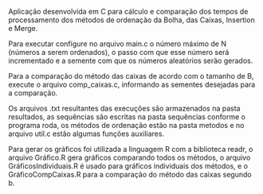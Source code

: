 Aplicação desenvolvida em C para cálculo e comparação dos tempos de processamento dos métodos de ordenação da Bolha, das Caixas, Insertion e Merge.

Para executar configure no arquivo main.c o número máximo de N (números a serem ordenados), o passo com que esse número será incrementado e a semente com que os números aleatórios serão gerados.

Para a comparação do método das caixas de acordo com o tamanho de B, execute o arquivo comp_caixas.c, informando as sementes desejadas para a comparação.

Os arquivos .txt resultantes das execuções são armazenados na pasta resultados, as sequências são escritas na pasta sequências conforme o programa roda, os métodos de ordenação estão na pasta metodos e no arquivo util.c estão algumas funções auxiliares.

Para gerar os gráficos foi utilizada a linguagem R com a biblioteca readr, o arquivo Gráfico.R gera gráficos comparando todos os métodos, o arquivo GráficosIndividuais.R é usado para gráficos individuais dos métodos, e o GráficoCompCaixas.R para a comparação do método das caixas segundo b.